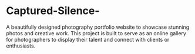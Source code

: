 # Captured-Silence-
A beautifully designed photography portfolio website to showcase stunning photos and creative work. This project is built to serve as an online gallery for photographers to display their talent and connect with clients or enthusiasts.
